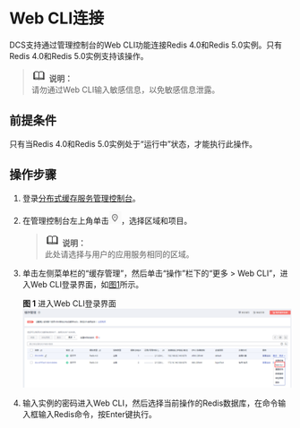 # Web CLI连接<a name="ZH-CN_TOPIC_0148195277"></a>

DCS支持通过管理控制台的Web CLI功能连接Redis 4.0和Redis 5.0实例。只有Redis 4.0和Redis 5.0实例支持该操作。

>![](public_sys-resources/icon-note.gif) **说明：**   
>请勿通过Web CLI输入敏感信息，以免敏感信息泄露。  

## 前提条件<a name="section46727122"></a>

只有当Redis 4.0和Redis 5.0实例处于“运行中”状态，才能执行此操作。

## 操作步骤<a name="section321623193712"></a>

1.  登录[分布式缓存服务管理控制台](https://console.huaweicloud.com/dcs)。
2.  在管理控制台左上角单击![](figures/icon-region.png)，选择区域和项目。

    >![](public_sys-resources/icon-note.gif) **说明：**   
    >此处请选择与用户的应用服务相同的区域。  

3.  单击左侧菜单栏的“缓存管理”，然后单击“操作”栏下的“更多 \> Web CLI”，进入Web CLI登录界面，如[图1](#fig653622219616)所示。

    **图 1**  进入Web CLI登录界面<a name="fig653622219616"></a>  
    ![](figures/进入Web-CLI登录界面.png "进入Web-CLI登录界面")

4.  输入实例的密码进入Web CLI，然后选择当前操作的Redis数据库，在命令输入框输入Redis命令，按Enter键执行。

